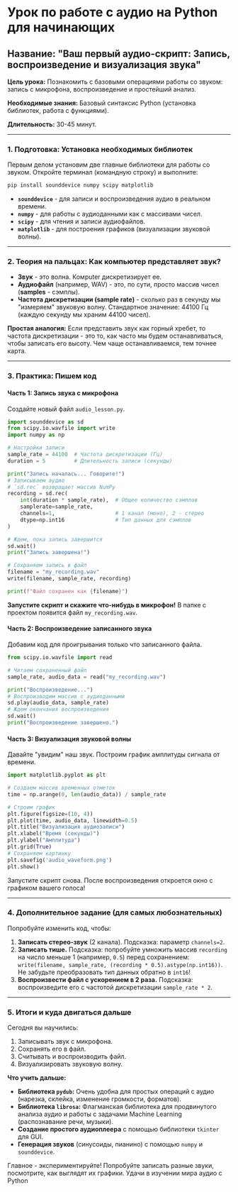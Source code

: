# Урок по работе с аудио на Python для начинающих

## Название: "Ваш первый аудио-скрипт: Запись, воспроизведение и визуализация звука"

**Цель урока:** Познакомить с базовыми операциями работы со звуком: запись с микрофона, воспроизведение и простейший анализ.

**Необходимые знания:** Базовый синтаксис Python (установка библиотек, работа с функциями).

**Длительность:** 30-45 минут.

---

### 1. Подготовка: Установка необходимых библиотек

Первым делом установим две главные библиотеки для работы со звуком. Откройте терминал (командную строку) и выполните:

```bash
pip install sounddevice numpy scipy matplotlib
```

*   **`sounddevice`** - для записи и воспроизведения аудио в реальном времени.
*   **`numpy`** - для работы с аудиоданными как с массивами чисел.
*   **`scipy`** - для чтения и записи аудиофайлов.
*   **`matplotlib`** - для построения графиков (визуализации звуковой волны).

---

### 2. Теория на пальцах: Как компьютер представляет звук?

*   **Звук** - это волна. Комputer дискретизирует ее.
*   **Аудиофайл** (например, WAV) - это, по сути, просто массив чисел (**samples** - сэмплы).
*   **Частота дискретизации (sample rate)** - сколько раз в секунду мы "измеряем" звуковую волну. Стандартное значение: 44100 Гц (каждую секунду мы храним 44100 чисел).

**Простая аналогия:** Если представить звук как горный хребет, то частота дискретизации - это то, как часто мы будем останавливаться, чтобы записать его высоту. Чем чаще останавливаемся, тем точнее карта.

---

### 3. Практика: Пишем код

#### Часть 1: Запись звука с микрофона

Создайте новый файл `audio_lesson.py`.

```python
import sounddevice as sd
from scipy.io.wavfile import write
import numpy as np

# Настройки записи
sample_rate = 44100  # Частота дискретизации (Гц)
duration = 5         # Длительность записи (секунды)

print("Запись началась... Говорите!")
# Записываем аудио
# `sd.rec` возвращает массив NumPy
recording = sd.rec(
    int(duration * sample_rate),  # Общее количество сэмплов
    samplerate=sample_rate,
    channels=1,                   # 1 канал (моно), 2 - стерео
    dtype=np.int16                # Тип данных для сэмплов
)

# Ждем, пока запись завершится
sd.wait()
print("Запись завершена!")

# Сохраняем запись в файл
filename = "my_recording.wav"
write(filename, sample_rate, recording)

print(f"Файл сохранен как {filename}")
```
**Запустите скрипт и скажите что-нибудь в микрофон!** В папке с проектом появится файл `my_recording.wav`.

#### Часть 2: Воспроизведение записанного звука

Добавим код для проигрывания только что записанного файла.

```python
from scipy.io.wavfile import read

# Читаем сохраненный файл
sample_rate, audio_data = read("my_recording.wav")

print("Воспроизведение...")
# Воспроизводим массив с аудиоданными
sd.play(audio_data, sample_rate)
# Ждем окончания воспроизведения
sd.wait()
print("Воспроизведение завершено.")
```

#### Часть 3: Визуализация звуковой волны

Давайте "увидим" наш звук. Построим график амплитуды сигнала от времени.

```python
import matplotlib.pyplot as plt

# Создаем массив временных отметок
time = np.arange(0, len(audio_data)) / sample_rate

# Строим график
plt.figure(figsize=(10, 4))
plt.plot(time, audio_data, linewidth=0.5)
plt.title("Визуализация аудиозаписи")
plt.xlabel("Время (секунды)")
plt.ylabel("Амплитуда")
plt.grid(True)
# Сохраняем картинку
plt.savefig('audio_waveform.png')
plt.show()
```
Запустите скрипт снова. После воспроизведения откроется окно с графиком вашего голоса!

---

### 4. Дополнительное задание (для самых любознательных)

Попробуйте изменить код, чтобы:
1.  **Записать стерео-звук** (2 канала). Подсказка: параметр `channels=2`.
2.  **Записать тише.** Подсказка: попробуйте умножить массив `recording` на число меньше 1 (например, `0.5`) перед сохранением: `write(filename, sample_rate, (recording * 0.5).astype(np.int16))`. Не забудьте преобразовать тип данных обратно в `int16`!
3.  **Воспроизвести файл с ускорением в 2 раза.** Подсказка: воспроизведите его с частотой дискретизации `sample_rate * 2`.

---

### 5. Итоги и куда двигаться дальше

Сегодня вы научились:
1.  Записывать звук с микрофона.
2.  Сохранять его в файл.
3.  Считывать и воспроизводить файл.
4.  Визуализировать звуковую волну.

**Что учить дальше:**
*   **Библиотека `pydub`:** Очень удобна для простых операций с аудио (нарезка, склейка, изменение громкости, форматов).
*   **Библиотека `librosa`:** Флагманская библиотека для продвинутого анализа аудио и работы с задачами Machine Learning (распознавание речи, музыки).
*   **Создание простого аудиоплеера** с помощью библиотеки `tkinter` для GUI.
*   **Генерация звуков** (синусоиды, пианино) с помощью `numpy` и `sounddevice`.

Главное - экспериментируйте! Попробуйте записать разные звуки, посмотрите, как выглядят их графики. Удачи в изучении мира аудио с Python